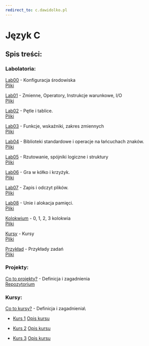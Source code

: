 ```yaml
---
redirect_to: c.dawidolko.pl
---
```


# Język C

## Spis treści:

### Labolatoria:

[Lab00](LAB00/README.md) - Konfiguracja środowiska\
[Pliki](https://github.com/dawidolko/Programming-C/tree/main/LAB00)

[Lab01](LAB01/README.md) - Zmienne, Operatory, Instrukcje warunkowe, I/O\
[Pliki](https://github.com/dawidolko/Programming-C/tree/main/LAB01)

[Lab02](LAB02/README.md) - Pętle i tablice.\
[Pliki](https://github.com/dawidolko/Programming-C/tree/main/LAB02)

[Lab03](LAB03/README.md) - Funkcje, wskaźniki, zakres zmiennych\
[Pliki](https://github.com/dawidolko/Programming-C/tree/main/LAB03)

[Lab04](LAB04/README.md) - Biblioteki standardowe i operacje na łańcuchach znaków.\
[Pliki](https://github.com/dawidolko/Programming-C/tree/main/LAB04)

[Lab05](LAB05/README.md) - Rzutowanie, spójniki logiczne  i struktury\
[Pliki](https://github.com/dawidolko/Programming-C/tree/main/LAB05)

[Lab06](LAB06/README.md) - Gra w kółko i krzyżyk.\
[Pliki](https://github.com/dawidolko/Programming-C/tree/main/LAB06)

[Lab07](LAB07/README.md) - Zapis i odczyt plików.\
[Pliki](https://github.com/dawidolko/Programming-C/tree/main/LAB07)

[Lab08](LAB08/README.md) - Unie i alokacja pamięci.\
[Pliki](https://github.com/dawidolko/Programming-C/tree/main/LAB08)

[Kolokwium](KOLOKWIUM/README.md) - 0, 1, 2, 3 kolokwia\
[Pliki](https://github.com/dawidolko/Programming-C/tree/main/Kolokwium)

[Kursy](Courses/README.md) - Kursy\
[Pliki](https://github.com/dawidolko/Programming-C/tree/main/courses)

[Przykład](Example_tasks/README.md) - Przykłady zadań\
[Pliki](https://github.com/dawidolko/Programming-C/tree/main/Example_tasks)

### Projekty:

[Co to projekty?](projects/README.md) - Definicja i zagadnienia\
[Repozytorium](https://github.com/dawidolko/Programming-C/tree/main/projects)

### Kursy:

[Co to kursy?](courses/README.md) - Definicja i zagadnienia\
- [Kurs 1](https://github.com/dawidolko/Programming-C/tree/main/courses/Course1)
  [Opis kursu](courses/Course1/README.md)
  
- [Kurs 2](https://github.com/dawidolko/Programming-C/tree/main/courses/Course1)
  [Opis kursu](courses/Course2/README.md)
  
- [Kurs 3](https://github.com/dawidolko/Programming-C/tree/main/courses/Course1)
  [Opis kursu](courses/Course3/README.md)



